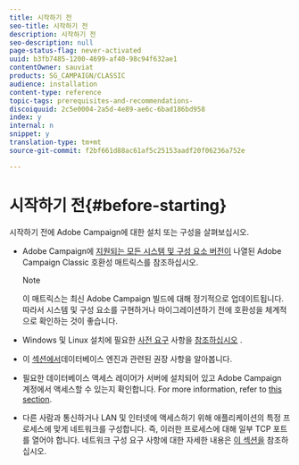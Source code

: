 ```yaml
---
title: 시작하기 전
seo-title: 시작하기 전
description: 시작하기 전
seo-description: null
page-status-flag: never-activated
uuid: b3fb7485-1200-4699-af40-98c94f632ae1
contentOwner: sauviat
products: SG_CAMPAIGN/CLASSIC
audience: installation
content-type: reference
topic-tags: prerequisites-and-recommendations-
discoiquuid: 2c5e0004-2a5d-4e89-ae6c-6bad186bd958
index: y
internal: n
snippet: y
translation-type: tm+mt
source-git-commit: f2bf661d88ac61af5c25153aadf20f06236a752e

---
```



# 시작하기 전{#before-starting}

시작하기 전에 Adobe Campaign에 대한 설치 또는 구성을 살펴보십시오.

* Adobe Campaign에 [지원되는 모든 시스템 및 구성 요소 버전이](https://helpx.adobe.com/campaign/kb/compatibility-matrix.html) 나열된 Adobe Campaign Classic 호환성 매트릭스를 참조하십시오.

   >[!NOTE]
   >
   >이 매트릭스는 최신 Adobe Campaign 빌드에 대해 정기적으로 업데이트됩니다. 따라서 시스템 및 구성 요소를 구현하거나 마이그레이션하기 전에 호환성을 체계적으로 확인하는 것이 좋습니다.

* Windows 및 Linux 설치에 필요한 [사전 요구](../../installation/using/prerequisites-of-campaign-installation-in-windows.md) 사항을 [참조하십시오](../../installation/using/prerequisites-of-campaign-installation-in-linux.md) .
* 이 [섹션에서](../../installation/using/database.md)데이터베이스 엔진과 관련된 권장 사항을 알아봅니다.
* 필요한 데이터베이스 액세스 레이어가 서버에 설치되어 있고 Adobe Campaign 계정에서 액세스할 수 있는지 확인합니다. For more information, refer to [this section](../../installation/using/application-server.md).
* 다른 사람과 통신하거나 LAN 및 인터넷에 액세스하기 위해 애플리케이션의 특정 프로세스에 맞게 네트워크를 구성합니다. 즉, 이러한 프로세스에 대해 일부 TCP 포트를 열어야 합니다. 네트워크 구성 요구 사항에 대한 자세한 내용은 [이 섹션을](../../installation/using/network-configuration.md) 참조하십시오.
